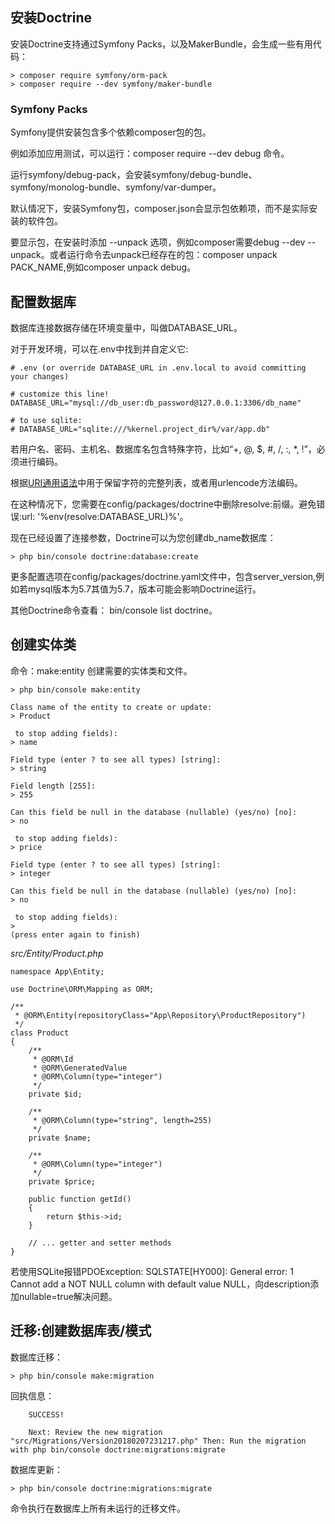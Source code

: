 ## 安装Doctrine

安装Doctrine支持通过Symfony Packs，以及MakerBundle，会生成一些有用代码：

```
> composer require symfony/orm-pack
> composer require --dev symfony/maker-bundle
```

### Symfony Packs

Symfony提供安装包含多个依赖composer包的包。

例如添加应用测试，可以运行：composer require --dev debug 命令。

运行symfony/debug-pack，会安装symfony/debug-bundle、symfony/monolog-bundle、symfony/var-dumper。

默认情况下，安装Symfony包，composer.json会显示包依赖项，而不是实际安装的软件包。

要显示包，在安装时添加 --unpack 选项，例如composer需要debug --dev --unpack。或者运行命令去unpack已经存在的包：composer unpack PACK_NAME,例如composer unpack debug。


## 配置数据库


数据库连接数据存储在环境变量中，叫做DATABASE_URL。

对于开发环境，可以在.env中找到并自定义它:

```
# .env (or override DATABASE_URL in .env.local to avoid committing your changes)

# customize this line!
DATABASE_URL="mysql://db_user:db_password@127.0.0.1:3306/db_name"

# to use sqlite:
# DATABASE_URL="sqlite:///%kernel.project_dir%/var/app.db"
```

若用户名、密码、主机名、数据库名包含特殊字符，比如“+, @, $, #, /, :, *, !”，必须进行编码。

根据[URI通用语法](https://www.ietf.org/rfc/rfc3986.txt)中用于保留字符的完整列表，或者用urlencode方法编码。

在这种情况下，您需要在config/packages/doctrine中删除resolve:前缀。避免错误:url: '%env(resolve:DATABASE_URL)%'。

现在已经设置了连接参数，Doctrine可以为您创建db_name数据库：

```
> php bin/console doctrine:database:create
```

更多配置选项在config/packages/doctrine.yaml文件中，包含server_version,例如若mysql版本为5.7其值为5.7，版本可能会影响Doctrine运行。

其他Doctrine命令查看： bin/console list doctrine。

## 创建实体类

命令：make:entity 创建需要的实体类和文件。

```
> php bin/console make:entity

Class name of the entity to create or update:
> Product

 to stop adding fields):
> name

Field type (enter ? to see all types) [string]:
> string

Field length [255]:
> 255

Can this field be null in the database (nullable) (yes/no) [no]:
> no

 to stop adding fields):
> price

Field type (enter ? to see all types) [string]:
> integer

Can this field be null in the database (nullable) (yes/no) [no]:
> no

 to stop adding fields):
>
(press enter again to finish)
```

*src/Entity/Product.php*

```
namespace App\Entity;

use Doctrine\ORM\Mapping as ORM;

/**
 * @ORM\Entity(repositoryClass="App\Repository\ProductRepository")
 */
class Product
{
    /**
     * @ORM\Id
     * @ORM\GeneratedValue
     * @ORM\Column(type="integer")
     */
    private $id;

    /**
     * @ORM\Column(type="string", length=255)
     */
    private $name;

    /**
     * @ORM\Column(type="integer")
     */
    private $price;

    public function getId()
    {
        return $this->id;
    }

    // ... getter and setter methods
}
```
    
若使用SQLite报错PDOException: SQLSTATE[HY000]: General error: 1 Cannot add a NOT NULL column with default value NULL，向description添加nullable=true解决问题。

## 迁移:创建数据库表/模式

数据库迁移：

```
> php bin/console make:migration
```

回执信息：

```
    SUCCESS!

    Next: Review the new migration "src/Migrations/Version20180207231217.php" Then: Run the migration with php bin/console doctrine:migrations:migrate
```

数据库更新：

```
> php bin/console doctrine:migrations:migrate
```

命令执行在数据库上所有未运行的迁移文件。